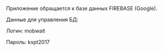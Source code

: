 Приложение обращается к базе данных FIREBASE (Google).

Данные для управления БД:

  Логин: mobwait
  
  Пароль: kspt2017
